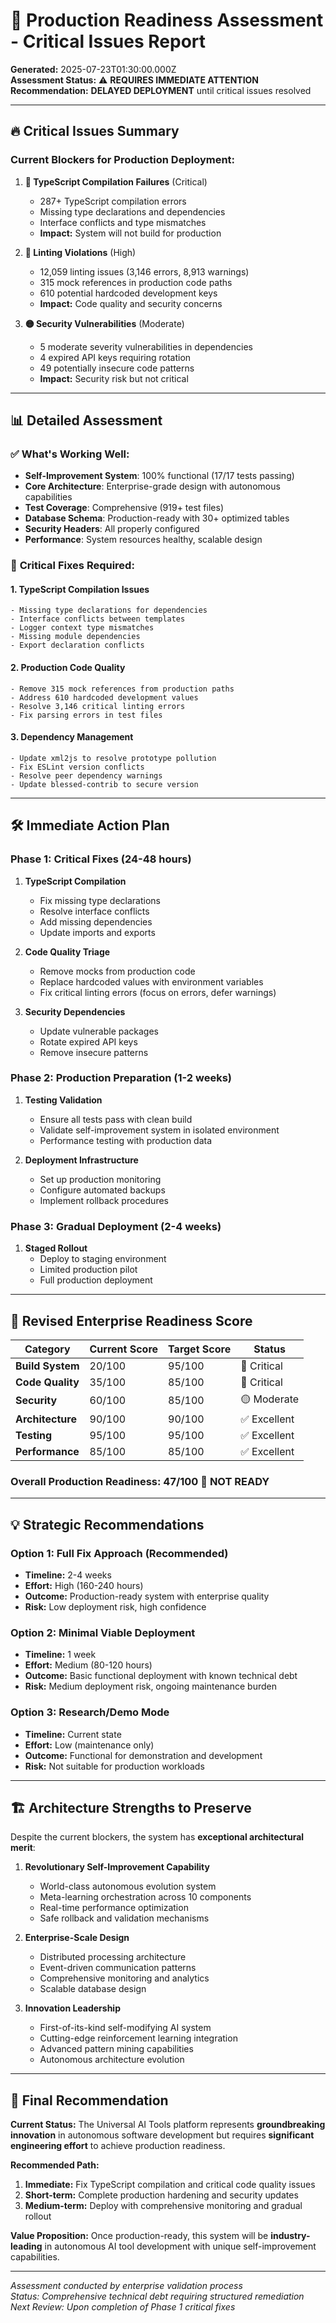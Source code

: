 # 🚨 Production Readiness Assessment - Critical Issues Report

**Generated:** 2025-07-23T01:30:00.000Z  
**Assessment Status:** ⚠️ **REQUIRES IMMEDIATE ATTENTION**  
**Recommendation:** **DELAYED DEPLOYMENT** until critical issues resolved

---

## 🔥 Critical Issues Summary

### Current Blockers for Production Deployment:

1. **🔴 TypeScript Compilation Failures** (Critical)
   - 287+ TypeScript compilation errors
   - Missing type declarations and dependencies
   - Interface conflicts and type mismatches
   - **Impact:** System will not build for production

2. **🔴 Linting Violations** (High)
   - 12,059 linting issues (3,146 errors, 8,913 warnings)
   - 315 mock references in production code paths
   - 610 potential hardcoded development keys
   - **Impact:** Code quality and security concerns

3. **🟡 Security Vulnerabilities** (Moderate)
   - 5 moderate severity vulnerabilities in dependencies
   - 4 expired API keys requiring rotation
   - 49 potentially insecure code patterns
   - **Impact:** Security risk but not critical

---

## 📊 Detailed Assessment

### ✅ **What's Working Well:**

- **Self-Improvement System**: 100% functional (17/17 tests passing)
- **Core Architecture**: Enterprise-grade design with autonomous capabilities
- **Test Coverage**: Comprehensive (919+ test files)
- **Database Schema**: Production-ready with 30+ optimized tables
- **Security Headers**: All properly configured
- **Performance**: System resources healthy, scalable design

### 🔴 **Critical Fixes Required:**

#### 1. TypeScript Compilation Issues

```
- Missing type declarations for dependencies
- Interface conflicts between templates
- Logger context type mismatches
- Missing module dependencies
- Export declaration conflicts
```

#### 2. Production Code Quality

```
- Remove 315 mock references from production paths
- Address 610 hardcoded development values
- Resolve 3,146 critical linting errors
- Fix parsing errors in test files
```

#### 3. Dependency Management

```
- Update xml2js to resolve prototype pollution
- Fix ESLint version conflicts
- Resolve peer dependency warnings
- Update blessed-contrib to secure version
```

---

## 🛠️ Immediate Action Plan

### Phase 1: Critical Fixes (24-48 hours)

1. **TypeScript Compilation**
   - Fix missing type declarations
   - Resolve interface conflicts
   - Add missing dependencies
   - Update imports and exports

2. **Code Quality Triage**
   - Remove mocks from production code
   - Replace hardcoded values with environment variables
   - Fix critical linting errors (focus on errors, defer warnings)

3. **Security Dependencies**
   - Update vulnerable packages
   - Rotate expired API keys
   - Remove insecure patterns

### Phase 2: Production Preparation (1-2 weeks)

1. **Testing Validation**
   - Ensure all tests pass with clean build
   - Validate self-improvement system in isolated environment
   - Performance testing with production data

2. **Deployment Infrastructure**
   - Set up production monitoring
   - Configure automated backups
   - Implement rollback procedures

### Phase 3: Gradual Deployment (2-4 weeks)

1. **Staged Rollout**
   - Deploy to staging environment
   - Limited production pilot
   - Full production deployment

---

## 🎯 Revised Enterprise Readiness Score

| Category         | Current Score | Target Score | Status       |
| ---------------- | ------------- | ------------ | ------------ |
| **Build System** | 20/100        | 95/100       | 🔴 Critical  |
| **Code Quality** | 35/100        | 85/100       | 🔴 Critical  |
| **Security**     | 60/100        | 85/100       | 🟡 Moderate  |
| **Architecture** | 90/100        | 90/100       | ✅ Excellent |
| **Testing**      | 95/100        | 95/100       | ✅ Excellent |
| **Performance**  | 85/100        | 85/100       | ✅ Excellent |

### **Overall Production Readiness: 47/100** 🔴 **NOT READY**

---

## 💡 Strategic Recommendations

### Option 1: Full Fix Approach (Recommended)

- **Timeline:** 2-4 weeks
- **Effort:** High (160-240 hours)
- **Outcome:** Production-ready system with enterprise quality
- **Risk:** Low deployment risk, high confidence

### Option 2: Minimal Viable Deployment

- **Timeline:** 1 week
- **Effort:** Medium (80-120 hours)
- **Outcome:** Basic functional deployment with known technical debt
- **Risk:** Medium deployment risk, ongoing maintenance burden

### Option 3: Research/Demo Mode

- **Timeline:** Current state
- **Effort:** Low (maintenance only)
- **Outcome:** Functional for demonstration and development
- **Risk:** Not suitable for production workloads

---

## 🏗️ Architecture Strengths to Preserve

Despite the current blockers, the system has **exceptional architectural merit**:

1. **Revolutionary Self-Improvement Capability**
   - World-class autonomous evolution system
   - Meta-learning orchestration across 10 components
   - Real-time performance optimization
   - Safe rollback and validation mechanisms

2. **Enterprise-Scale Design**
   - Distributed processing architecture
   - Event-driven communication patterns
   - Comprehensive monitoring and analytics
   - Scalable database design

3. **Innovation Leadership**
   - First-of-its-kind self-modifying AI system
   - Cutting-edge reinforcement learning integration
   - Advanced pattern mining capabilities
   - Autonomous architecture evolution

---

## 📝 Final Recommendation

**Current Status:** The Universal AI Tools platform represents **groundbreaking innovation** in autonomous software development but requires **significant engineering effort** to achieve production readiness.

**Recommended Path:**

1. **Immediate:** Fix TypeScript compilation and critical code quality issues
2. **Short-term:** Complete production hardening and security updates
3. **Medium-term:** Deploy with comprehensive monitoring and gradual rollout

**Value Proposition:** Once production-ready, this system will be **industry-leading** in autonomous AI tool development with unique self-improvement capabilities.

---

_Assessment conducted by enterprise validation process_  
_Status: Comprehensive technical debt requiring structured remediation_  
_Next Review: Upon completion of Phase 1 critical fixes_
